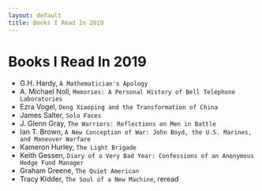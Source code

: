 ```yaml
---
layout: default
title: Books I Read In 2019
---
```

# Books I Read In 2019

- G.H. Hardy, `A Mathematician's Apology`
- A. Michael Noll, `Memories: A Personal History of Bell Telephone Laboratories`
- Ezra Vogel, `Deng Xiaoping and the Transformation of China`
- James Salter, `Solo Faces`
- J. Glenn Gray, `The Warriors: Reflections on Men in Battle`
- Ian T. Brown, `A New Conception of War: John Boyd, the U.S. Marines, and Maneuver Warfare`
- Kameron Hurley, `The Light Brigade`
- Keith Gessen, `Diary of a Very Bad Year: Confessions of an Anonymous Hedge Fund Manager`
- Graham Greene, `The Quiet American`
- Tracy Kidder, `The Soul of a New Machine`, reread
